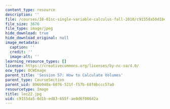 ```yaml
---
content_type: resource
description: ''
file: /courses/18-01sc-single-variable-calculus-fall-2010/c9155da50d1bed83655fae0d6f08642a_lec22.jpg
file_size: 3676
file_type: image/jpeg
hide_download: true
hide_download_original: null
image_metadata:
  caption: ''
  credit: ''
  image-alt: ''
learning_resource_types: []
license: https://creativecommons.org/licenses/by-nc-sa/4.0/
ocw_type: OCWImage
parent_title: 'Session 57: How to Calculate Volumes'
parent_type: CourseSection
parent_uid: 896b940a-6076-521f-f57b-68f0bccc57a0
resourcetype: Image
title: lec22.jpg
uid: c9155da5-0d1b-ed83-655f-ae0d6f08642a
---
```

